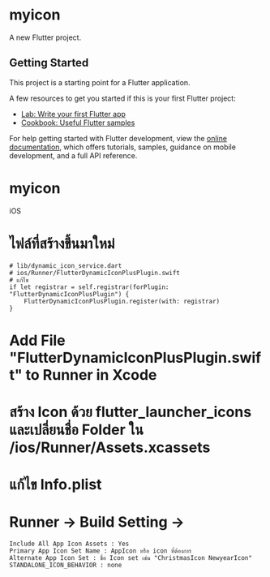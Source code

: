 # myicon

A new Flutter project.

## Getting Started

This project is a starting point for a Flutter application.

A few resources to get you started if this is your first Flutter project:

- [Lab: Write your first Flutter app](https://docs.flutter.dev/get-started/codelab)
- [Cookbook: Useful Flutter samples](https://docs.flutter.dev/cookbook)

For help getting started with Flutter development, view the
[online documentation](https://docs.flutter.dev/), which offers tutorials,
samples, guidance on mobile development, and a full API reference.
# myicon

iOS
# ไฟล์ที่สร้างขึ้นมาใหม่ 
    # lib/dynamic_icon_service.dart
    # ios/Runner/FlutterDynamicIconPlusPlugin.swift
    # แก้ไข 
    if let registrar = self.registrar(forPlugin: "FlutterDynamicIconPlusPlugin") {
        FlutterDynamicIconPlusPlugin.register(with: registrar)
    }
# Add File "FlutterDynamicIconPlusPlugin.swift" to Runner in Xcode
# สร้าง Icon ด้วย flutter_launcher_icons และเปลี่ยนชื่อ Folder ใน /ios/Runner/Assets.xcassets
# แก้ไข Info.plist
# Runner -> Build Setting -> 
    Include All App Icon Assets : Yes
    Primary App Icon Set Name : AppIcon หรือ icon ที่ต้องการ
    Alternate App Icon Set : ชื่อ Icon set เช่น "ChristmasIcon NewyearIcon"
    STANDALONE_ICON_BEHAVIOR : none